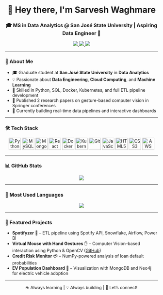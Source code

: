 <h1 align="center">👋 Hey there, I'm Sarvesh Waghmare</h1>
<h3 align="center">🎓 MS in Data Analytics @ San José State University | Aspiring Data Engineer 🚀</h3>

<p align="center">
  <a href="https://www.linkedin.com/in/sarvesh-waghmare-8a631a16b/" target="_blank">
    <img src="https://img.shields.io/badge/LinkedIn-0A66C2?style=for-the-badge&logo=linkedin&logoColor=white"/>
  </a>
  <a href="https://github.com/sarvesh172000" target="_blank">
    <img src="https://img.shields.io/badge/GitHub-000?style=for-the-badge&logo=github&logoColor=white"/>
  </a>
  <a href="https://drive.google.com/file/d/1FbcOSP3fPcgP06Yo1MX-cY3QdgjsQRTb/view?usp=sharing" target="_blank">
    <img src="https://img.shields.io/badge/Resume-grey?style=for-the-badge&logo=read-the-docs&logoColor=white"/>
  </a>
</p>

---

### 🧠 About Me

- 🎓 Graduate student at **San José State University** in **Data Analytics**
- 💡 Passionate about **Data Engineering**, **Cloud Computing**, and **Machine Learning**
- 🔧 Skilled in Python, SQL, Docker, Kubernetes, and full ETL pipeline development
- 📄 Published 2 research papers on gesture-based computer vision in Springer conferences
- 🚀 Currently building real-time data pipelines and interactive dashboards

---

### 🛠️ Tech Stack

<p align="center">
  <img src="https://cdn.jsdelivr.net/gh/devicons/devicon/icons/python/python-original.svg" height="40" alt="Python"/>
  <img src="https://cdn.jsdelivr.net/gh/devicons/devicon/icons/mysql/mysql-original.svg" height="40" alt="MySQL"/>
  <img src="https://cdn.jsdelivr.net/gh/devicons/devicon/icons/mongodb/mongodb-original.svg" height="40" alt="MongoDB"/>
  <img src="https://cdn.jsdelivr.net/gh/devicons/devicon/icons/react/react-original.svg" height="40" alt="React"/>
  <img src="https://cdn.jsdelivr.net/gh/devicons/devicon/icons/docker/docker-original.svg" height="40" alt="Docker"/>
  <img src="https://cdn.jsdelivr.net/gh/devicons/devicon/icons/kubernetes/kubernetes-plain.svg" height="40" alt="Kubernetes"/>
  <img src="https://cdn.jsdelivr.net/gh/devicons/devicon/icons/git/git-original.svg" height="40" alt="Git"/>
  <img src="https://cdn.jsdelivr.net/gh/devicons/devicon/icons/javascript/javascript-original.svg" height="40" alt="JavaScript"/>
  <img src="https://cdn.jsdelivr.net/gh/devicons/devicon/icons/html5/html5-original.svg" height="40" alt="HTML5"/>
  <img src="https://cdn.jsdelivr.net/gh/devicons/devicon/icons/css3/css3-original.svg" height="40" alt="CSS3"/>
  <img src="https://cdn.jsdelivr.net/gh/devicons/devicon@latest/icons/amazonwebservices/amazonwebservices-original-wordmark.svg" height="40" alt="AWS" />
</p>

---

### 📊 GitHub Stats

<p align="center">
  <img src="https://github-readme-stats.vercel.app/api?username=sarvesh172000&show_icons=true&theme=radical&hide_border=true"/>
</p>

---

### 📌 Most Used Languages

<p align="center">
  <img src="https://github-readme-stats.vercel.app/api/top-langs/?username=sarvesh172000&layout=compact&theme=radical&hide_border=true"/>
</p>

---

### 🚀 Featured Projects

- **Spotifyzer** 🎵 – ETL pipeline using Spotify API, Snowflake, Airflow, Power BI  
- **Virtual Mouse with Hand Gestures** ✋ – Computer Vision–based interaction using Python & OpenCV ([GitHub](https://github.com/sarvesh172000/Computer-Vision-Based-Virtual-Mouse-Cursor-Using-Hand-Gesture))  
- **Credit Risk Monitor** 💳 – NumPy-powered analysis of loan default probabilities  
- **EV Population Dashboard** 🚗 – Visualization with MongoDB and Neo4j for electric vehicle adoption

---

<p align="center">
  ☕ Always learning | 💡 Always building | 🤝 Let’s connect!
</p>
